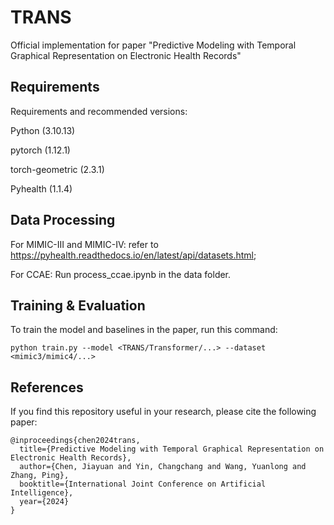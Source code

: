 # TRANS
Official implementation for paper "Predictive Modeling with Temporal Graphical Representation on Electronic Health Records"

## Requirements

Requirements and recommended versions:

Python (3.10.13)

pytorch (1.12.1)

torch-geometric (2.3.1)

Pyhealth (1.1.4)

## Data Processing

For MIMIC-III and MIMIC-IV: refer to https://pyhealth.readthedocs.io/en/latest/api/datasets.html; 

For CCAE: Run process_ccae.ipynb in the data folder.


## Training & Evaluation

To train the model and baselines in the paper, run this command:

```
python train.py --model <TRANS/Transformer/...> --dataset <mimic3/mimic4/...>
```

## References
If you find this repository useful in your research, please cite the following paper:
```
@inproceedings{chen2024trans,
  title={Predictive Modeling with Temporal Graphical Representation on Electronic Health Records},
  author={Chen, Jiayuan and Yin, Changchang and Wang, Yuanlong and Zhang, Ping},
  booktitle={International Joint Conference on Artificial  Intelligence},
  year={2024}
}
```
